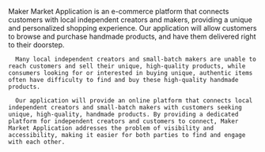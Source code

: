 Maker Market Application is an e-commerce platform that connects customers with local independent creators and makers, providing a unique and personalized shopping experience. Our application will allow customers to browse and purchase handmade products, and have them delivered right to their doorstep.
      
      Many local independent creators and small-batch makers are unable to reach customers and sell their unique, high-quality products, while consumers looking for or interested in buying unique, authentic items often have difficulty to find and buy these high-quality handmade products.
      
      Our application will provide an online platform that connects local independent creators and small-batch makers with customers seeking unique, high-quality, handmade products. By providing a dedicated platform for independent creators and customers to connect, Maker Market Application addresses the problem of visibility and accessibility, making it easier for both parties to find and engage with each other.
